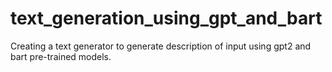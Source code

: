 # text_generation_using_gpt_and_bart
Creating a text generator to generate description of input using gpt2 and bart pre-trained models. 
